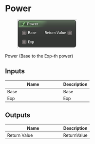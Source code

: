 # Power

<div align="left" data-full-width="false">

<figure><img src="../../../../.gitbook/assets/Power.png" alt=""><figcaption></figcaption></figure>

</div>

Power (Base to the Exp-th power)

## Inputs

<table><thead><tr><th width="170">Name</th><th>Description</th></tr></thead><tbody><tr><td>Base</td><td>Base</td></tr><tr><td>Exp</td><td>Exp</td></tr></tbody></table>

## Outputs

<table><thead><tr><th width="170">Name</th><th>Description</th></tr></thead><tbody><tr><td>Return Value</td><td>ReturnValue</td></tr></tbody></table>
